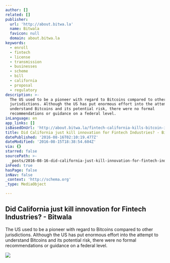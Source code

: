 ```yaml
---
author: []
related: []
publisher:
  url: 'http://about.bitwa.la'
  name: Bitwala
  favicon: null
  domain: about.bitwa.la
keywords:
  - enroll
  - fintech
  - license
  - transmission
  - businesses
  - scheme
  - bill
  - california
  - proposal
  - regulatory
description: >-
  The US used to be a pioneer with regard to Bitcoins compared to other
  jurisdictions. Although the US has put enormous effort into the attempt to
  understand Bitcoins and its potential risk, there were no formal
  recommendations or guidance on a federal level.
inLanguage: en
app_links: []
isBasedOnUrl: 'http://about.bitwa.la/fintech-california-kills-bitcoin-innovation/'
title: Did California just kill innovation for Fintech Industries? - Bitwala
datePublished: '2016-08-16T02:10:19.477Z'
dateModified: '2016-08-15T18:38:54.604Z'
via: {}
starred: false
sourcePath: >-
  _posts/2016-08-16-did-california-just-kill-innovation-for-fintech-industries.md
inFeed: true
hasPage: false
inNav: false
_context: 'http://schema.org'
_type: MediaObject

---
```

<article style=""><h1>Did California just kill innovation for Fintech Industries? - Bitwala</h1><p>The US used to be a pioneer with regard to Bitcoins compared to other jurisdictions. Although the US has put enormous effort into the attempt to understand Bitcoins and its potential risk, there were no formal recommendations or guidance on a federal level.</p><img src="http://about.bitwa.la/wp-content/uploads/2016/08/Bitwala.jpg" /></article>